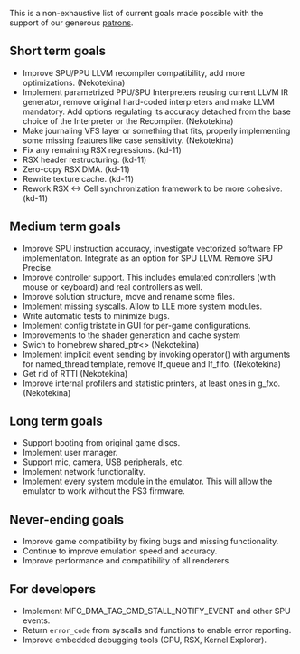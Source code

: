 This is a non-exhaustive list of current goals made possible with the support of our generous [patrons](https://www.patreon.com/Nekotekina).

## Short term goals
* Improve SPU/PPU LLVM recompiler compatibility, add more optimizations. (Nekotekina)
* Implement parametrized PPU/SPU Interpreters reusing current LLVM IR generator, remove original hard-coded interpreters and make LLVM mandatory. Add options regulating its accuracy detached from the base choice of the Interpreter or the Recompiler. (Nekotekina)
* Make journaling VFS layer or something that fits, properly implementing some missing features like case sensitivity. (Nekotekina)
* Fix any remaining RSX regressions. (kd-11)
* RSX header restructuring. (kd-11)
* Zero-copy RSX DMA. (kd-11)
* Rewrite texture cache. (kd-11)
* Rework RSX <-> Cell synchronization framework to be more cohesive. (kd-11)

## Medium term goals
* Improve SPU instruction accuracy, investigate vectorized software FP implementation. Integrate as an option for SPU LLVM. Remove SPU Precise.
* Improve controller support. This includes emulated controllers (with mouse or keyboard) and real controllers as well.
* Improve solution structure, move and rename some files.
* Implement missing syscalls. Allow to LLE more system modules.
* Write automatic tests to minimize bugs.
* Implement config tristate in GUI for per-game configurations.
* Improvements to the shader generation and cache system
* Swich to homebrew shared_ptr<> (Nekotekina)
* Implement implicit event sending by invoking operator() with arguments for named_thread template, remove lf_queue and lf_fifo. (Nekotekina)
* Get rid of RTTI (Nekotekina)
* Improve internal profilers and statistic printers, at least ones in g_fxo. (Nekotekina)

## Long term goals
* Support booting from original game discs.
* Implement user manager.
* Support mic, camera, USB peripherals, etc.
* Implement network functionality.
* Implement every system module in the emulator. This will allow the emulator to work without the PS3 firmware.

## Never-ending goals
* Improve game compatibility by fixing bugs and missing functionality.
* Continue to improve emulation speed and accuracy.
* Improve performance and compatibility of all renderers.

## For developers
* Implement MFC_DMA_TAG_CMD_STALL_NOTIFY_EVENT and other SPU events.
* Return `error_code` from syscalls and functions to enable error reporting.
* Improve embedded debugging tools (CPU, RSX, Kernel Explorer).